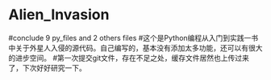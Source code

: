 # Alien_Invasion
#conclude 9 py_files and 2 others files
#这个是Python编程从入门到实践一书中关于外星人入侵的源代码。自己编写的，基本没有添加太多功能，还可以有很大的进步空间。
#第一次提交git文件，存在不足之处，缓存文件居然也上传过来了，下次好好研究一下。
